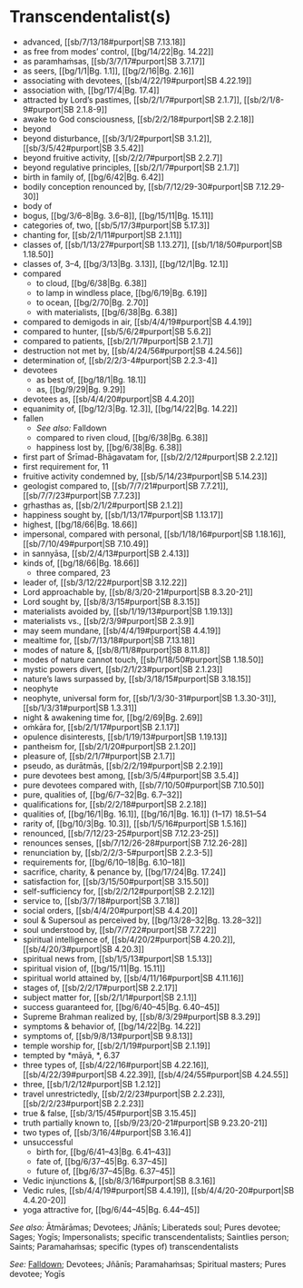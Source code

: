 # Transcendentalist(s)

* advanced, [[sb/7/13/18#purport|SB 7.13.18]]
* as free from modes’ control, [[bg/14/22|Bg. 14.22]]
* as paramhaṁsas, [[sb/3/7/17#purport|SB 3.7.17]]
* as seers, [[bg/1/1|Bg. 1.1]], [[bg/2/16|Bg. 2.16]]
* associating with devotees, [[sb/4/22/19#purport|SB 4.22.19]]
* association with, [[bg/17/4|Bg. 17.4]]
* attracted by Lord’s pastimes, [[sb/2/1/7#purport|SB 2.1.7]], [[sb/2/1/8-9#purport|SB 2.1.8-9]]
* awake to God consciousness, [[sb/2/2/18#purport|SB 2.2.18]]
* beyond
* beyond disturbance, [[sb/3/1/2#purport|SB 3.1.2]], [[sb/3/5/42#purport|SB 3.5.42]]
* beyond fruitive activity, [[sb/2/2/7#purport|SB 2.2.7]]
* beyond regulative principles, [[sb/2/1/7#purport|SB 2.1.7]]
* birth in family of, [[bg/6/42|Bg. 6.42]]
* bodily conception renounced by, [[sb/7/12/29-30#purport|SB 7.12.29-30]]
* body of
* bogus, [[bg/3/6–8|Bg. 3.6–8]], [[bg/15/11|Bg. 15.11]]
* categories of, two, [[sb/5/17/3#purport|SB 5.17.3]]
* chanting for, [[sb/2/1/11#purport|SB 2.1.11]]
* classes of, [[sb/1/13/27#purport|SB 1.13.27]], [[sb/1/18/50#purport|SB 1.18.50]]
* classes of, 3–4, [[bg/3/13|Bg. 3.13]], [[bg/12/1|Bg. 12.1]]
* compared
  * to cloud, [[bg/6/38|Bg. 6.38]]
  * to lamp in windless place, [[bg/6/19|Bg. 6.19]]
  * to ocean, [[bg/2/70|Bg. 2.70]]
  * with materialists, [[bg/6/38|Bg. 6.38]]
* compared to demigods in air, [[sb/4/4/19#purport|SB 4.4.19]]
* compared to hunter, [[sb/5/6/2#purport|SB 5.6.2]]
* compared to patients, [[sb/2/1/7#purport|SB 2.1.7]]
* destruction not met by, [[sb/4/24/56#purport|SB 4.24.56]]
* determination of, [[sb/2/2/3-4#purport|SB 2.2.3-4]]
* devotees
  * as best of, [[bg/18/1|Bg. 18.1]]
  * as, [[bg/9/29|Bg. 9.29]]
* devotees as, [[sb/4/4/20#purport|SB 4.4.20]]
* equanimity of, [[bg/12/3|Bg. 12.3]], [[bg/14/22|Bg. 14.22]]
* fallen
  * *See also:* Falldown
  * compared to riven cloud, [[bg/6/38|Bg. 6.38]]
  * happiness lost by, [[bg/6/38|Bg. 6.38]]
* first part of Śrīmad-Bhāgavatam for, [[sb/2/2/12#purport|SB 2.2.12]]
* first requirement for, 11
* fruitive activity condemned by, [[sb/5/14/23#purport|SB 5.14.23]]
* geologist compared to, [[sb/7/7/21#purport|SB 7.7.21]], [[sb/7/7/23#purport|SB 7.7.23]]
* gṛhasthas as, [[sb/2/1/2#purport|SB 2.1.2]]
* happiness sought by, [[sb/1/13/17#purport|SB 1.13.17]]
* highest, [[bg/18/66|Bg. 18.66]]
* impersonal, compared with personal, [[sb/1/18/16#purport|SB 1.18.16]], [[sb/7/10/49#purport|SB 7.10.49]]
* in sannyāsa, [[sb/2/4/13#purport|SB 2.4.13]]
* kinds of, [[bg/18/66|Bg. 18.66]]
  * three compared, 23
* leader of, [[sb/3/12/22#purport|SB 3.12.22]]
* Lord approachable by, [[sb/8/3/20-21#purport|SB 8.3.20-21]]
* Lord sought by, [[sb/8/3/15#purport|SB 8.3.15]]
* materialists avoided by, [[sb/1/19/13#purport|SB 1.19.13]]
* materialists vs., [[sb/2/3/9#purport|SB 2.3.9]]
* may seem mundane, [[sb/4/4/19#purport|SB 4.4.19]]
* mealtime for, [[sb/7/13/18#purport|SB 7.13.18]]
* modes of nature &, [[sb/8/11/8#purport|SB 8.11.8]]
* modes of nature cannot touch, [[sb/1/18/50#purport|SB 1.18.50]]
* mystic powers divert, [[sb/2/1/23#purport|SB 2.1.23]]
* nature’s laws surpassed by, [[sb/3/18/15#purport|SB 3.18.15]]
* neophyte
* neophyte, universal form for, [[sb/1/3/30-31#purport|SB 1.3.30-31]], [[sb/1/3/31#purport|SB 1.3.31]]
* night & awakening time for, [[bg/2/69|Bg. 2.69]]
* oṁkāra for, [[sb/2/1/17#purport|SB 2.1.17]]
* opulence disinterests, [[sb/1/19/13#purport|SB 1.19.13]]
* pantheism for, [[sb/2/1/20#purport|SB 2.1.20]]
* pleasure of, [[sb/2/1/7#purport|SB 2.1.7]]
* pseudo, as durātmās, [[sb/2/2/19#purport|SB 2.2.19]]
* pure devotees best among, [[sb/3/5/4#purport|SB 3.5.4]]
* pure devotees compared with, [[sb/7/10/50#purport|SB 7.10.50]]
* pure, qualities of, [[bg/6/7–32|Bg. 6.7–32]]
* qualifications for, [[sb/2/2/18#purport|SB 2.2.18]]
* qualities of, [[bg/16/1|Bg. 16.1]], [[bg/16/1|Bg. 16.1]] (1–17) 18.51–54
* rarity of, [[bg/10/3|Bg. 10.3]], [[sb/1/5/16#purport|SB 1.5.16]]
* renounced, [[sb/7/12/23-25#purport|SB 7.12.23-25]]
* renounces senses, [[sb/7/12/26-28#purport|SB 7.12.26-28]]
* renunciation by, [[sb/2/2/3-5#purport|SB 2.2.3-5]]
* requirements for, [[bg/6/10–18|Bg. 6.10–18]]
* sacrifice, charity, & penance by, [[bg/17/24|Bg. 17.24]]
* satisfaction for, [[sb/3/15/50#purport|SB 3.15.50]]
* self-sufficiency for, [[sb/2/2/12#purport|SB 2.2.12]]
* service to, [[sb/3/7/18#purport|SB 3.7.18]]
* social orders, [[sb/4/4/20#purport|SB 4.4.20]]
* soul & Supersoul as perceived by, [[bg/13/28–32|Bg. 13.28–32]]
* soul understood by, [[sb/7/7/22#purport|SB 7.7.22]]
* spiritual intelligence of, [[sb/4/20/2#purport|SB 4.20.2]], [[sb/4/20/3#purport|SB 4.20.3]]
* spiritual news from, [[sb/1/5/13#purport|SB 1.5.13]]
* spiritual vision of, [[bg/15/11|Bg. 15.11]]
* spiritual world attained by, [[sb/4/11/16#purport|SB 4.11.16]]
* stages of, [[sb/2/2/17#purport|SB 2.2.17]]
* subject matter for, [[sb/2/1/1#purport|SB 2.1.1]]
* success guaranteed for, [[bg/6/40–45|Bg. 6.40–45]]
* Supreme Brahman realized by, [[sb/8/3/29#purport|SB 8.3.29]]
* symptoms & behavior of, [[bg/14/22|Bg. 14.22]]
* symptoms of, [[sb/9/8/13#purport|SB 9.8.13]]
* temple worship for, [[sb/2/1/19#purport|SB 2.1.19]]
* tempted by *māyā, *, 6.37
* three types of, [[sb/4/22/16#purport|SB 4.22.16]], [[sb/4/22/39#purport|SB 4.22.39]], [[sb/4/24/55#purport|SB 4.24.55]]
* three, [[sb/1/2/12#purport|SB 1.2.12]]
* travel unrestrictedly, [[sb/2/2/23#purport|SB 2.2.23]], [[sb/2/2/23#purport|SB 2.2.23]]
* true & false, [[sb/3/15/45#purport|SB 3.15.45]]
* truth partially known to, [[sb/9/23/20-21#purport|SB 9.23.20-21]]
* two types of, [[sb/3/16/4#purport|SB 3.16.4]]
* unsuccessful
  * birth for, [[bg/6/41–43|Bg. 6.41–43]]
  * fate of, [[bg/6/37–45|Bg. 6.37–45]]
  * future of, [[bg/6/37–45|Bg. 6.37–45]]
* Vedic injunctions &, [[sb/8/3/16#purport|SB 8.3.16]]
* Vedic rules, [[sb/4/4/19#purport|SB 4.4.19]], [[sb/4/4/20-20#purport|SB 4.4.20-20]]
* yoga attractive for, [[bg/6/44–45|Bg. 6.44–45]]

*See also:* Ātmārāmas; Devotees; Jñānīs; Liberateds soul; Pures devotee; Sages; Yogīs; Impersonalists; specific transcendentalists; Saintlies person; Saints; Paramahaṁsas; specific (types of) transcendentalists

*See:* [Falldown](entries/falldown.md); Devotees; Jñānīs; Paramahaṁsas; Spiritual masters; Pures devotee; Yogīs
